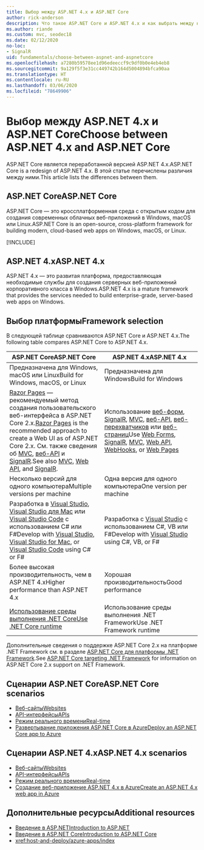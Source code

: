 ```yaml
---
title: Выбор между ASP.NET 4.x и ASP.NET Core
author: rick-anderson
description: Что такое ASP.NET Core и ASP.NET 4.x и как выбрать между ними.
ms.author: riande
ms.custom: mvc, seodec18
ms.date: 02/12/2020
no-loc:
- SignalR
uid: fundamentals/choose-between-aspnet-and-aspnetcore
ms.openlocfilehash: a7280b59578ee1d96edeeccf9c9df0b0e4eb4eb8
ms.sourcegitcommit: 9a129f5f3e31cc449742b164d5004894bfca90aa
ms.translationtype: HT
ms.contentlocale: ru-RU
ms.lasthandoff: 03/06/2020
ms.locfileid: "78649906"
---
```

# <a name="choose-between-aspnet-4x-and-aspnet-core"></a><span data-ttu-id="84408-103">Выбор между ASP.NET 4.x и ASP.NET Core</span><span class="sxs-lookup"><span data-stu-id="84408-103">Choose between ASP.NET 4.x and ASP.NET Core</span></span>

<span data-ttu-id="84408-104">ASP.NET Core является переработанной версией ASP.NET 4.x.</span><span class="sxs-lookup"><span data-stu-id="84408-104">ASP.NET Core is a redesign of ASP.NET 4.x.</span></span> <span data-ttu-id="84408-105">В этой статье перечислены различия между ними.</span><span class="sxs-lookup"><span data-stu-id="84408-105">This article lists the differences between them.</span></span>

## <a name="aspnet-core"></a><span data-ttu-id="84408-106">ASP.NET Core</span><span class="sxs-lookup"><span data-stu-id="84408-106">ASP.NET Core</span></span>

<span data-ttu-id="84408-107">ASP.NET Core — это кроссплатформенная среда с открытым кодом для создания современных облачных веб-приложений в Windows, macOS или Linux.</span><span class="sxs-lookup"><span data-stu-id="84408-107">ASP.NET Core is an open-source, cross-platform framework for building modern, cloud-based web apps on Windows, macOS, or Linux.</span></span>

[!INCLUDE[](~/includes/benefits.md)]

## <a name="aspnet-4x"></a><span data-ttu-id="84408-108">ASP.NET 4.x</span><span class="sxs-lookup"><span data-stu-id="84408-108">ASP.NET 4.x</span></span>

<span data-ttu-id="84408-109">ASP.NET 4.x — это развитая платформа, предоставляющая необходимые службы для создания серверных веб-приложений корпоративного класса в Windows.</span><span class="sxs-lookup"><span data-stu-id="84408-109">ASP.NET 4.x is a mature framework that provides the services needed to build enterprise-grade, server-based web apps on Windows.</span></span>

## <a name="framework-selection"></a><span data-ttu-id="84408-110">Выбор платформы</span><span class="sxs-lookup"><span data-stu-id="84408-110">Framework selection</span></span>

<span data-ttu-id="84408-111">В следующей таблице сравниваются ASP.NET Core и ASP.NET 4.x.</span><span class="sxs-lookup"><span data-stu-id="84408-111">The following table compares ASP.NET Core to ASP.NET 4.x.</span></span>

| <span data-ttu-id="84408-112">ASP.NET Core</span><span class="sxs-lookup"><span data-stu-id="84408-112">ASP.NET Core</span></span> | <span data-ttu-id="84408-113">ASP.NET 4.x</span><span class="sxs-lookup"><span data-stu-id="84408-113">ASP.NET 4.x</span></span> |
|---|---|
|<span data-ttu-id="84408-114">Предназначена для Windows, macOS или Linux</span><span class="sxs-lookup"><span data-stu-id="84408-114">Build for Windows, macOS, or Linux</span></span>|<span data-ttu-id="84408-115">Предназначена для Windows</span><span class="sxs-lookup"><span data-stu-id="84408-115">Build for Windows</span></span>|
|<span data-ttu-id="84408-116">[Razor Pages](xref:razor-pages/index) — рекомендуемый метод создания пользовательского веб-интерфейса в ASP.NET Core 2.x.</span><span class="sxs-lookup"><span data-stu-id="84408-116">[Razor Pages](xref:razor-pages/index) is the recommended approach to create a Web UI as of ASP.NET Core 2.x.</span></span> <span data-ttu-id="84408-117">См. также сведения об [MVC](xref:mvc/overview), [веб-API](xref:tutorials/first-web-api) и [SignalR](xref:signalr/introduction).</span><span class="sxs-lookup"><span data-stu-id="84408-117">See also [MVC](xref:mvc/overview), [Web API](xref:tutorials/first-web-api), and [SignalR](xref:signalr/introduction).</span></span>|<span data-ttu-id="84408-118">Использование [веб-форм](/aspnet/web-forms), [SignalR](/aspnet/signalr), [MVC](/aspnet/mvc), [веб-API](/aspnet/web-api/), [веб-перехватчиков](/aspnet/webhooks/) или [веб-страниц](/aspnet/web-pages)</span><span class="sxs-lookup"><span data-stu-id="84408-118">Use [Web Forms](/aspnet/web-forms), [SignalR](/aspnet/signalr), [MVC](/aspnet/mvc), [Web API](/aspnet/web-api/), [WebHooks](/aspnet/webhooks/), or [Web Pages](/aspnet/web-pages)</span></span>|
|<span data-ttu-id="84408-119">Несколько версий для одного компьютера</span><span class="sxs-lookup"><span data-stu-id="84408-119">Multiple versions per machine</span></span>|<span data-ttu-id="84408-120">Одна версия для одного компьютера</span><span class="sxs-lookup"><span data-stu-id="84408-120">One version per machine</span></span>|
|<span data-ttu-id="84408-121">Разработка в [Visual Studio](https://visualstudio.microsoft.com/vs/), [Visual Studio для Mac](https://visualstudio.microsoft.com/vs/mac/) или [Visual Studio Code](https://code.visualstudio.com/) с использованием C# или F#</span><span class="sxs-lookup"><span data-stu-id="84408-121">Develop with [Visual Studio](https://visualstudio.microsoft.com/vs/), [Visual Studio for Mac](https://visualstudio.microsoft.com/vs/mac/), or [Visual Studio Code](https://code.visualstudio.com/) using C# or F#</span></span>|<span data-ttu-id="84408-122">Разработка с [Visual Studio](https://visualstudio.microsoft.com/vs/) с использованием C#, VB или F#</span><span class="sxs-lookup"><span data-stu-id="84408-122">Develop with [Visual Studio](https://visualstudio.microsoft.com/vs/) using C#, VB, or F#</span></span>|
|<span data-ttu-id="84408-123">Более высокая производительность, чем в ASP.NET 4.x</span><span class="sxs-lookup"><span data-stu-id="84408-123">Higher performance than ASP.NET 4.x</span></span>|<span data-ttu-id="84408-124">Хорошая производительность</span><span class="sxs-lookup"><span data-stu-id="84408-124">Good performance</span></span>|
|[<span data-ttu-id="84408-125">Использование среды выполнения .NET Core</span><span class="sxs-lookup"><span data-stu-id="84408-125">Use .NET Core runtime</span></span>](/dotnet/standard/choosing-core-framework-server)|<span data-ttu-id="84408-126">Использование среды выполнения .NET Framework</span><span class="sxs-lookup"><span data-stu-id="84408-126">Use .NET Framework runtime</span></span>|

<span data-ttu-id="84408-127">Дополнительные сведения о поддержке ASP.NET Core 2.x на платформе .NET Framework см. в разделе [ASP.NET Core для платформы .NET Framework](xref:index#target-framework).</span><span class="sxs-lookup"><span data-stu-id="84408-127">See [ASP.NET Core targeting .NET Framework](xref:index#target-framework) for information on ASP.NET Core 2.x support on .NET Framework.</span></span>

## <a name="aspnet-core-scenarios"></a><span data-ttu-id="84408-128">Сценарии ASP.NET Core</span><span class="sxs-lookup"><span data-stu-id="84408-128">ASP.NET Core scenarios</span></span>

* [<span data-ttu-id="84408-129">Веб-сайты</span><span class="sxs-lookup"><span data-stu-id="84408-129">Websites</span></span>](xref:tutorials/first-mvc-app/index)
* [<span data-ttu-id="84408-130">API-интерфейсы</span><span class="sxs-lookup"><span data-stu-id="84408-130">APIs</span></span>](xref:tutorials/first-web-api)
* [<span data-ttu-id="84408-131">Режим реального времени</span><span class="sxs-lookup"><span data-stu-id="84408-131">Real-time</span></span>](xref:signalr/introduction)
* [<span data-ttu-id="84408-132">Развертывание приложения ASP.NET Core в Azure</span><span class="sxs-lookup"><span data-stu-id="84408-132">Deploy an ASP.NET Core app to Azure</span></span>](/azure/app-service/app-service-web-get-started-dotnet)

## <a name="aspnet-4x-scenarios"></a><span data-ttu-id="84408-133">Сценарии ASP.NET 4.x</span><span class="sxs-lookup"><span data-stu-id="84408-133">ASP.NET 4.x scenarios</span></span>

* [<span data-ttu-id="84408-134">Веб-сайты</span><span class="sxs-lookup"><span data-stu-id="84408-134">Websites</span></span>](/aspnet/mvc)
* [<span data-ttu-id="84408-135">API-интерфейсы</span><span class="sxs-lookup"><span data-stu-id="84408-135">APIs</span></span>](/aspnet/web-api)
* [<span data-ttu-id="84408-136">Режим реального времени</span><span class="sxs-lookup"><span data-stu-id="84408-136">Real-time</span></span>](/aspnet/signalr)
* [<span data-ttu-id="84408-137">Создание веб-приложение ASP.NET 4.x в Azure</span><span class="sxs-lookup"><span data-stu-id="84408-137">Create an ASP.NET 4.x web app in Azure</span></span>](/azure/app-service/app-service-web-get-started-dotnet-framework)

## <a name="additional-resources"></a><span data-ttu-id="84408-138">Дополнительные ресурсы</span><span class="sxs-lookup"><span data-stu-id="84408-138">Additional resources</span></span>

* [<span data-ttu-id="84408-139">Введение в ASP.NET</span><span class="sxs-lookup"><span data-stu-id="84408-139">Introduction to ASP.NET</span></span>](/aspnet/overview)
* [<span data-ttu-id="84408-140">Введение в ASP.NET Core</span><span class="sxs-lookup"><span data-stu-id="84408-140">Introduction to ASP.NET Core</span></span>](xref:index)
* <xref:host-and-deploy/azure-apps/index>
